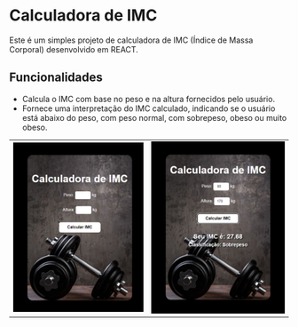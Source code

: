 # Calculadora de IMC

Este é um simples projeto de calculadora de IMC (Índice de Massa Corporal) desenvolvido em REACT.

## Funcionalidades

- Calcula o IMC com base no peso e na altura fornecidos pelo usuário.
- Fornece uma interpretação do IMC calculado, indicando se o usuário está abaixo do peso, com peso normal, com sobrepeso, obeso ou muito obeso.

<table>
  <tr>
    <td><img src="imc/src/images/print1.png" alt="Calculadora de IMC"></td>
    <td><img src="imc/src/images/print2.png" alt="Calculadora de IMC"></td>
  </tr>
</table>
